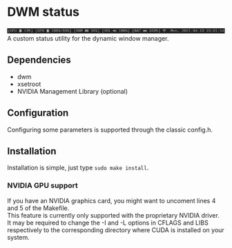 # DWM status
![Picture](dwm-status.png "DWM Status Bar")<br>
A custom status utility for the dynamic window manager.

## Dependencies
* dwm
* xsetroot
* NVIDIA Management Library (optional)

## Configuration
Configuring some parameters is supported through the classic config.h.

## Installation
Installation is simple, just type ```sudo make install```.

### NVIDIA GPU support
If you have an NVIDIA graphics card, you might want to uncoment lines 4 and 5 of the Makefile.<br>
This feature is currently only supported with the proprietary NVIDIA driver.<br>
It may be required to change the -I and -L options in CFLAGS and LIBS respectively to the corresponding directory where CUDA is installed on your system.
